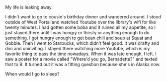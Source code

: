 My life is leaking away.

I didn't want to go to cousin's birthday dinner and wandered around. I stood outside of West Portal and watched Youtube over the library's wifi for like twenty minutes. I had gotten some boba and it ruined all my appetite, so I just stayed there until I was hungry or thirsty or anything enough to do something. I got hungry enough to get bean chili and soup at Squat and Gobble. Then I went to Starbucks, which didn't feel good. It was drafty and dim and uninviting. I stayed there watching more Youtube, which is my favorite thing to pass the time nowadays. When it was late enough, I left. I saw a poster for a movie called "Where'd you go, Bernadette?" and texted that to B. It turned out it was a fitting question because she's in Alaska now.

When would I go to sleep?
